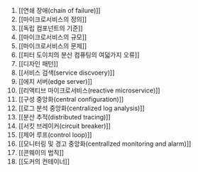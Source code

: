 1. [[연쇄 장애(chain of failure)]]
2. [[마이크로서비스의 정의]]
3. [[독립 컴포넌트의 기준]]
4. [[마이크로서비스의 규모]]
5. [[마이크로서비스의 문제]]
6. [[피터 도이치의 분산 컴퓨팅의 여덟가지 오류]]
7. [[디자인 패턴]]
8. [[서비스 검색(service discvoery)]]
9. [[에지 서버(edge server)]]
10. [[리액티브 마이크로서비스(reactive microservice)]]
11. [[구성 중앙화(central configuration)]]
12. [[로그 분석 중앙화(centralized log analysis)]]
13. [[분산 추적(distributed tracing)]]
14. [[서킷 브레이커(circuit breaker)]]
15. [[제어 루프(control loop)]]
16. [[모니터링 및 경고 중앙화(centrallzed monitoring and alarm)]]
17. [[콘웨이의 법칙]]
18. [[도커의 컨테이너]]